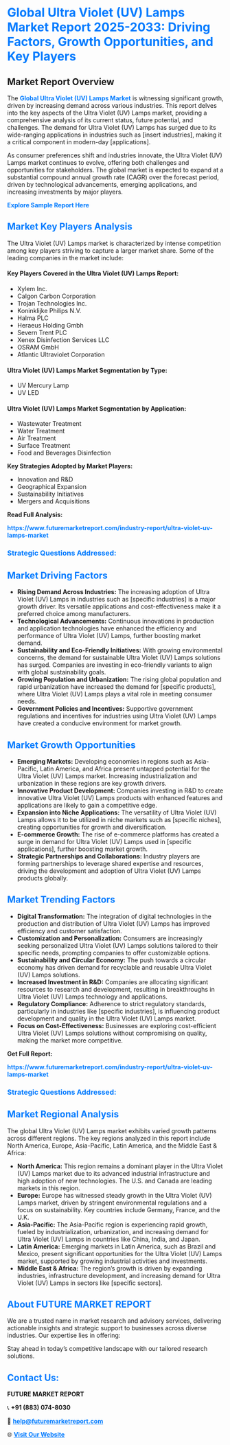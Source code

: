 <h1 style="color: #007BFF;">Global Ultra Violet (UV) Lamps Market Report 2025-2033: Driving Factors, Growth Opportunities, and Key Players</h1>

<section id="overview">
<h2>Market Report Overview</h2>
<p>The <a href="https://www.futuremarketreport.com/industry-report/ultra-violet-uv-lamps-market" style="color: #007BFF; text-decoration: none;"><strong>Global Ultra Violet (UV) Lamps Market</strong></a> is witnessing significant growth, driven by increasing demand across various industries. This report delves into the key aspects of the Ultra Violet (UV) Lamps market, providing a comprehensive analysis of its current status, future potential, and challenges. The demand for Ultra Violet (UV) Lamps has surged due to its wide-ranging applications in industries such as [insert industries], making it a critical component in modern-day [applications].</p>
<p>As consumer preferences shift and industries innovate, the Ultra Violet (UV) Lamps market continues to evolve, offering both challenges and opportunities for stakeholders. The global market is expected to expand at a substantial compound annual growth rate (CAGR) over the forecast period, driven by technological advancements, emerging applications, and increasing investments by major players.</p>
</section>

<section id="overview">
<p><a href="https://www.futuremarketreport.com/request-sample/reportId=106136" style="color: #007BFF; text-decoration: none;"><strong>Explore Sample Report Here</strong></a></p>
</section>

<section id="key-players">
<h2 style="color: #007BFF;">Market Key Players Analysis</h2>
<p>The Ultra Violet (UV) Lamps market is characterized by intense competition among key players striving to capture a larger market share. Some of the leading companies in the market include:</p>
<h4>Key Players Covered in the Ultra Violet (UV) Lamps Report:</h4>
<ul><li>Xylem Inc.</li><li>Calgon Carbon Corporation</li><li>Trojan Technologies Inc.</li><li>Koninklijke Philips N.V.</li><li>Halma PLC</li><li>Heraeus Holding Gmbh</li><li>Severn Trent PLC</li><li>Xenex Disinfection Services LLC</li><li>OSRAM GmbH</li><li>Atlantic Ultraviolet Corporation</li></ul>
<h4>Ultra Violet (UV) Lamps Market Segmentation by Type:</h4>
<ul><li>UV Mercury Lamp</li><li>UV LED</li></ul>

<h4>Ultra Violet (UV) Lamps Market Segmentation by Application:</h4>
<ul><li>Wastewater Treatment</li><li>Water Treatment</li><li>Air Treatment</li><li>Surface Treatment</li><li>Food and Beverages Disinfection</li></ul>
<p><strong>Key Strategies Adopted by Market Players:</strong></p>
<ul>
<li>Innovation and R&D</li>
<li>Geographical Expansion</li>
<li>Sustainability Initiatives</li>
<li>Mergers and Acquisitions</li>
</ul>
</section>

<section>
<p><strong>Read Full Analysis: </strong></p><a href="https://www.futuremarketreport.com/industry-report/ultra-violet-uv-lamps-market" style="color: #007BFF; text-decoration: none;"><strong>https://www.futuremarketreport.com/industry-report/ultra-violet-uv-lamps-market</strong></a>
<h3 style="color: #007BFF;">Strategic Questions Addressed:</h3>
</section>

<section id="driving-factors">
<h2 style="color: #007BFF;">Market Driving Factors</h2>
<ul>
<li><strong>Rising Demand Across Industries:</strong> The increasing adoption of Ultra Violet (UV) Lamps in industries such as [specific industries] is a major growth driver. Its versatile applications and cost-effectiveness make it a preferred choice among manufacturers.</li>
<li><strong>Technological Advancements:</strong> Continuous innovations in production and application technologies have enhanced the efficiency and performance of Ultra Violet (UV) Lamps, further boosting market demand.</li>
<li><strong>Sustainability and Eco-Friendly Initiatives:</strong> With growing environmental concerns, the demand for sustainable Ultra Violet (UV) Lamps solutions has surged. Companies are investing in eco-friendly variants to align with global sustainability goals.</li>
<li><strong>Growing Population and Urbanization:</strong> The rising global population and rapid urbanization have increased the demand for [specific products], where Ultra Violet (UV) Lamps plays a vital role in meeting consumer needs.</li>
<li><strong>Government Policies and Incentives:</strong> Supportive government regulations and incentives for industries using Ultra Violet (UV) Lamps have created a conducive environment for market growth.</li>
</ul>
</section>

<section id="growth-opportunities">
<h2 style="color: #007BFF;">Market Growth Opportunities</h2>
<ul>
<li><strong>Emerging Markets:</strong> Developing economies in regions such as Asia-Pacific, Latin America, and Africa present untapped potential for the Ultra Violet (UV) Lamps market. Increasing industrialization and urbanization in these regions are key growth drivers.</li>
<li><strong>Innovative Product Development:</strong> Companies investing in R&D to create innovative Ultra Violet (UV) Lamps products with enhanced features and applications are likely to gain a competitive edge.</li>
<li><strong>Expansion into Niche Applications:</strong> The versatility of Ultra Violet (UV) Lamps allows it to be utilized in niche markets such as [specific niches], creating opportunities for growth and diversification.</li>
<li><strong>E-commerce Growth:</strong> The rise of e-commerce platforms has created a surge in demand for Ultra Violet (UV) Lamps used in [specific applications], further boosting market growth.</li>
<li><strong>Strategic Partnerships and Collaborations:</strong> Industry players are forming partnerships to leverage shared expertise and resources, driving the development and adoption of Ultra Violet (UV) Lamps products globally.</li>
</ul>
</section>

<section id="trending-factors">
<h2 style="color: #007BFF;">Market Trending Factors</h2>
<ul>
<li><strong>Digital Transformation:</strong> The integration of digital technologies in the production and distribution of Ultra Violet (UV) Lamps has improved efficiency and customer satisfaction.</li>
<li><strong>Customization and Personalization:</strong> Consumers are increasingly seeking personalized Ultra Violet (UV) Lamps solutions tailored to their specific needs, prompting companies to offer customizable options.</li>
<li><strong>Sustainability and Circular Economy:</strong> The push towards a circular economy has driven demand for recyclable and reusable Ultra Violet (UV) Lamps solutions.</li>
<li><strong>Increased Investment in R&D:</strong> Companies are allocating significant resources to research and development, resulting in breakthroughs in Ultra Violet (UV) Lamps technology and applications.</li>
<li><strong>Regulatory Compliance:</strong> Adherence to strict regulatory standards, particularly in industries like [specific industries], is influencing product development and quality in the Ultra Violet (UV) Lamps market.</li>
<li><strong>Focus on Cost-Effectiveness:</strong> Businesses are exploring cost-efficient Ultra Violet (UV) Lamps solutions without compromising on quality, making the market more competitive.</li>
</ul>
</section>

<section>
<p><strong>Get Full Report: </strong></p><a href="https://www.futuremarketreport.com/industry-report/ultra-violet-uv-lamps-market" style="color: #007BFF; text-decoration: none;"><strong>https://www.futuremarketreport.com/industry-report/ultra-violet-uv-lamps-market</strong></a>
<h3 style="color: #007BFF;">Strategic Questions Addressed:</h3>
</section>


<section id="regional-analysis">
<h2 style="color: #007BFF;">Market Regional Analysis</h2>
<p>The global Ultra Violet (UV) Lamps market exhibits varied growth patterns across different regions. The key regions analyzed in this report include North America, Europe, Asia-Pacific, Latin America, and the Middle East & Africa:</p>
<ul>
<li><strong>North America:</strong> This region remains a dominant player in the Ultra Violet (UV) Lamps market due to its advanced industrial infrastructure and high adoption of new technologies. The U.S. and Canada are leading markets in this region.</li>
<li><strong>Europe:</strong> Europe has witnessed steady growth in the Ultra Violet (UV) Lamps market, driven by stringent environmental regulations and a focus on sustainability. Key countries include Germany, France, and the U.K.</li>
<li><strong>Asia-Pacific:</strong> The Asia-Pacific region is experiencing rapid growth, fueled by industrialization, urbanization, and increasing demand for Ultra Violet (UV) Lamps in countries like China, India, and Japan.</li>
<li><strong>Latin America:</strong> Emerging markets in Latin America, such as Brazil and Mexico, present significant opportunities for the Ultra Violet (UV) Lamps market, supported by growing industrial activities and investments.</li>
<li><strong>Middle East & Africa:</strong> The region’s growth is driven by expanding industries, infrastructure development, and increasing demand for Ultra Violet (UV) Lamps in sectors like [specific sectors].</li>
</ul>
</section>

<footer>
<h2 style="color: #007BFF;">About FUTURE MARKET REPORT</h2>
<p>We are a trusted name in market research and advisory services, delivering actionable insights and strategic support to businesses across diverse industries. Our expertise lies in offering:</p>

<p>Stay ahead in today’s competitive landscape with our tailored research solutions.</p>

<h2 style="color: #007BFF;">Contact Us:</h2>
<p><strong>FUTURE MARKET REPORT</strong></p>
<p>📞 <strong>+91 (883) 074-8030</strong></p>
<p>📧 <strong><a href="mailto:help@futuremarketreport.com" style="color: #007BFF;">help@futuremarketreport.com</a></strong></p>
<p>🌐 <strong><a href="https://www.futuremarketreport.com/" style="color: #007BFF;">Visit Our Website</a></strong></p>
</footer>
